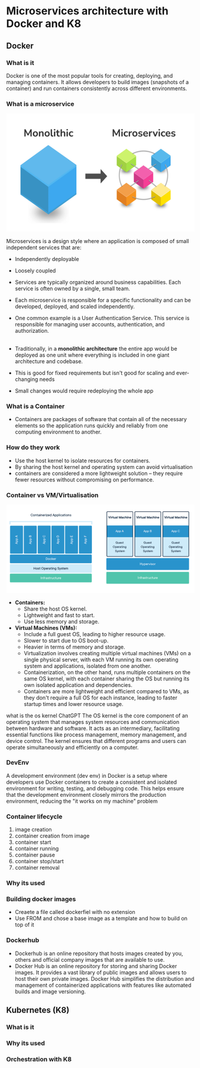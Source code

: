 # Microservices architecture with Docker and K8

## Docker

### What is it

Docker is one of the most popular tools for creating, deploying, and managing containers. It allows developers to build images (snapshots of a container) and run containers consistently across different environments.
### What is a microservice

![img.png](img.png)

Microservices is a design style where an application is composed of small independent services that are:

- Independently deployable
- Loosely coupled
- Services are typically organized around business capabilities. Each service is often owned by a single, small team.
- Each microservice is responsible for a specific functionality and can be developed, deployed, and scaled independently.
- One common example is a User Authentication Service. This service is responsible for managing user accounts, authentication, and authorization.<br><br>

- Traditionally, in a **monolithic architecture** the entire app would be deployed as one unit where everything is included in one giant architecture and codebase.
- This is good for fixed requirements but isn't good for scaling and ever-changing needs
- Small changes would require redeploying the whole app
### What is a Container
- Containers are packages of software that contain all of the necessary elements so the application runs quickly and reliably from one computing environment to another.

### How do they work

- Use the host kernel to isolate resources for containers.
- By sharing the host kernel and operating system can avoid virtualisation
- containers are considered a more lightweight solution – they require fewer resources without compromising on performance.

### Container vs VM/Virtualisation
![img_1.png](img_1.png)
- **Containers:**
  - Share the host OS kernel.
  - Lightweight and fast to start.
  - Use less memory and storage.
- **Virtual Machines (VMs):**
  - Include a full guest OS, leading to higher resource usage.
  - Slower to start due to OS boot-up.
  - Heavier in terms of memory and storage.
  - Virtualization involves creating multiple virtual machines (VMs) on a single physical server, with each VM running its own operating system and applications, isolated from one another. 
  - Containerization, on the other hand, runs multiple containers on the same OS kernel, with each container sharing the OS but running its own isolated application and dependencies. 
  - Containers are more lightweight and efficient compared to VMs, as they don't require a full OS for each instance, leading to faster startup times and lower resource usage.





what is the os kernel
ChatGPT
The OS kernel is the core component of an operating system that manages system resources and communication between hardware and software. It acts as an intermediary, facilitating essential functions like process management, memory management, and device control. The kernel ensures that different programs and users can operate simultaneously and efficiently on a computer.

### DevEnv
A development environment (dev env) in Docker is a setup where developers use Docker containers to create a consistent and isolated environment for writing, testing, and debugging code. This helps ensure that the development environment closely mirrors the production environment, reducing the "it works on my machine" problem

### Container lifecycle
1. image creation
2. container creation from image
3. container start
4. container running
5. container pause
6. container stop/start
7. container removal


### Why its used
### Building docker images
- Creaete a file called dockerfiel with no extension
- Use FROM and chose a base image as a template and how to build on top of it
### Dockerhub
- Dockerhub is an online repository that hosts images created by you, others and official company images that are available to use.
- Docker Hub is an online repository for storing and sharing Docker images. It provides a vast library of public images and allows users to host their own private images. Docker Hub simplifies the distribution and management of containerized applications with features like automated builds and image versioning.

## Kubernetes (K8)
### What is it
### Why its used
### Orchestration with K8